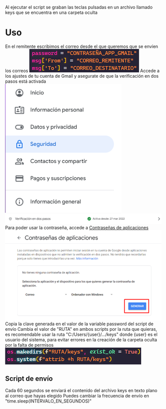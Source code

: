 Al ejecutar el script se graban las teclas pulsadas en un archivo llamado keys que se encuentra en una carpeta oculta

# Uso
En el remitente escribimos el correo desde el que queremos que se envíen los correos
<img src="assets/ejemplos_email.png" alt="Ejemplos email">
Accede a los ajustes de tu cuenta de Gmail y asegurate de que la verificación en dos pasos está activada
<img src="assets/seguridad.png" alt="Seguridad">
<img src="assets/doble_factor.png" alt="Doble factor">
Para poder usar la contraseña, accede a <a href="https://myacount.google.com/apppasswords">Contraseñas de aplicaciones</a>
<img src="assets/app_passwords.png" alt="Contraseñas de aplicaciones">
Copia la clave generada en el valor de la variable password del script de envío
Cambia el valor de "RUTA" en ambos scripts por la ruta que quieras, es recomendable usar la ruta "C:/Users/{user}/.../keys" donde {user} es el usuario del sistema, para evitar errores en la creación de la carpeta oculta por la falta de permisos
<img src="assets/ejemplos_ruta.png" alt="Ejemplos ruta">
## Script de envío
Cada 60 segundos se enviará el contenido del archivo keys en texto plano al correo que hayas elegido
Puedes cambiar la frecuencia de envío en "time.sleep(INTERVALO_EN_SEGUNDOS)"
